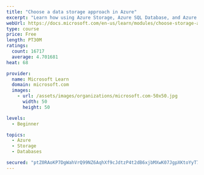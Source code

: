```yaml
---
title: "Choose a data storage approach in Azure"
excerpt: "Learn how using Azure Storage, Azure SQL Database, and Azure Cosmos DB - or a combination of them - for your business scenario is the best way to get the most performant solution."
webUrl: https://docs.microsoft.com/en-us/learn/modules/choose-storage-approach-in-azure/
type: course
price: Free
length: PT30M
ratings:
  count: 16717
  average: 4.701681
heat: 68

provider:
  name: Microsoft Learn
  domain: microsoft.com
  images:
    - url: /assets/images/organizations/microsoft.com-50x50.jpg
      width: 50
      height: 50

levels:
  - Beginner

topics:
  - Azure
  - Storage
  - Databases

secured: "ptZ0RAoKP7DgWahVrQ99NZ6AqhXf9cJdtzP4t2dB6xjbMXwK07JgpXKtoYyT7DaAqXKXNcGRDrJxy6oE796v1BYb3iPa5LMybcPv9S+uWjevoOwAstMagqv86OaWQgPjfwrYF0HojZDKQCCCyoprXehrl7ogADJs9KU+iZlcnwJ8tZCo7q6McS5b3Jl4HFmkj059c546HuU5XJjUKDo12pabfsOawkMiscRdKApnZk1b4s2lCGzdn6p6HxdNotHFoSNBplSIKWLFihI4IBXEE5v2xqBjDm/H3KPTyDGVCR3MzQrS9vwqdrfwipxU110KUwVQ2C4DDYK3iR5QUN7C5AwmKIdmO/zeeX4709/z2t+wgWl/7DHDCt6+QtHeCZTF6m8uKFUNHSqdb1CsukUq2ac4vbPBA9lFsPLDB9/ovtPf9DuSG7I3h9ntgWdm6TmF;hCI6phPskUzOfJqa0fifKQ=="
---
```


